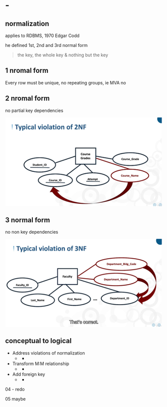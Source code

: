# -

## normalization

applies to RDBMS, 1970 Edgar Codd

he defined 1st, 2nd and 3rd normal form

> the key, the whole key & nothing but the key

## 1 nromal form

Every row must be unique, no repeating groups, ie MVA no

## 2 nromal form

no partial key dependencies

![second](./second.png)

## 3 normal form

no non key dependencies

![third](./third.png)

## conceptual to logical

- Address violations of normalization
    - -
- Transform M:M relationship
    - -
- Add foreign key
    - -

04 - redo

05 maybe
